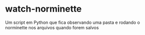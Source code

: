 # watch-norminette
Um script em Python que fica observando uma pasta e rodando o norminette nos arquivos quando forem salvos
